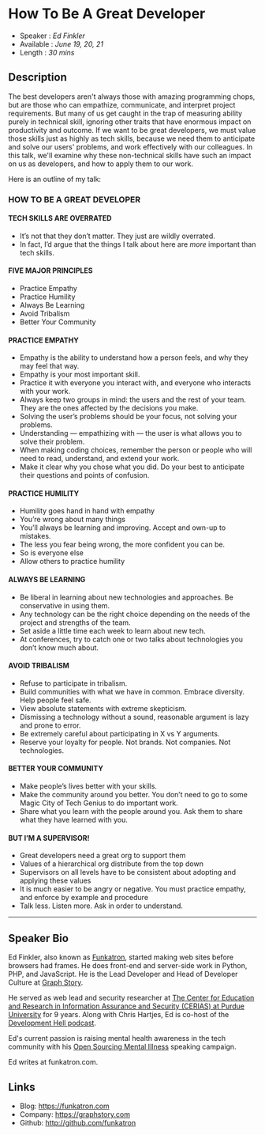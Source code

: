 

How To Be A Great Developer
========================

* Speaker   : *Ed Finkler*
* Available : *June 19, 20, 21*
* Length    : *30 mins*

Description
-----------
The best developers aren't always those with amazing programming chops, but are those who can empathize, communicate, and interpret project requirements. But many of us get caught in the trap of measuring ability purely in technical skill, ignoring other traits that have enormous impact on productivity and outcome. If we want to be great developers, we must value those skills just as highly as tech skills, because we need them to anticipate and solve our users' problems, and work effectively with our colleagues. In this talk, we'll examine why these non-technical skills have such an impact on us as developers, and how to apply them to our work.

Here is an outline of my talk:
### HOW TO BE A GREAT DEVELOPER

#### TECH SKILLS ARE OVERRATED
* It’s not that they don’t matter. They just are wildly overrated.
* In fact, I’d argue that the things I talk about here are *more* important than tech skills.

#### FIVE MAJOR PRINCIPLES
* Practice Empathy
* Practice Humility
* Always Be Learning
* Avoid Tribalism
* Better Your Community

#### PRACTICE EMPATHY
* Empathy is the ability to understand how a person feels, and why they may feel that way.
* Empathy is your most important skill.
* Practice it with everyone you interact with, and everyone who interacts with your work.
* Always keep two groups in mind: the users and the rest of your team. They are the ones affected by the decisions you make.
* Solving the user’s problems should be your focus, not solving your problems.
* Understanding — empathizing with — the user is what allows you to solve their problem.
* When making coding choices, remember the person or people who will need to read, understand, and extend your work.
* Make it clear why you chose what you did. Do your best to anticipate their questions and points of confusion.

#### PRACTICE HUMILITY
* Humility goes hand in hand with empathy
* You’re wrong about many things
* You’ll always be learning and improving. Accept and own-up to mistakes.
* The less you fear being wrong, the more confident you can be.
* So is everyone else
* Allow others to practice humility

#### ALWAYS BE LEARNING
* Be liberal in learning about new technologies and approaches. Be conservative in using them.
* Any technology can be the right choice depending on the needs of the project and strengths of the team.
* Set aside a little time each week to learn about new tech.
* At conferences, try to catch one or two talks about technologies you don’t know much about.

#### AVOID TRIBALISM
* Refuse to participate in tribalism.
* Build communities with what we have in common. Embrace diversity. Help people feel safe.
* View absolute statements with extreme skepticism.
* Dismissing a technology without a sound, reasonable argument is lazy and prone to error.
* Be extremely careful about participating in X vs Y arguments.
* Reserve your loyalty for people. Not brands. Not companies. Not technologies.

#### BETTER YOUR COMMUNITY
* Make people’s lives better with your skills.
* Make the community around you better. You don’t need to go to some Magic City of Tech Genius to do important work.
* Share what you learn with the people around you. Ask them to share what they have learned with you.

#### BUT I’M A SUPERVISOR!
* Great developers need a great org to support them
* Values of a hierarchical org distribute from the top down
* Supervisors on all levels have to be consistent about adopting and applying these values
* It is much easier to be angry or negative. You must practice empathy, and enforce by example and procedure
* Talk less. Listen more. Ask in order to understand.

---------------


Speaker Bio
-----------

Ed Finkler, also known as [Funkatron](https://twitter.com/funkatron), started making web sites before browsers had frames. He does front-end and server-side work in Python, PHP, and JavaScript. He is the Lead Developer and Head of Developer Culture at [Graph Story](http://graphstory.com).

He served as web lead and security researcher at [The Center for Education and Research in Information Assurance and Security (CERIAS) at Purdue University](http://www.cerias.purdue.edu) for 9 years. Along with Chris Hartjes, Ed is co-host of the [Development Hell podcast](http://devhell.info).

Ed's current passion is raising mental health awareness in the tech community with his [Open Sourcing Mental Illness](https://osmihelp.org) speaking campaign.

Ed writes at funkatron.com.


Links
-----

* Blog: https://funkatron.com
* Company: https://graphstory.com
* Github: http://github.com/funkatron
